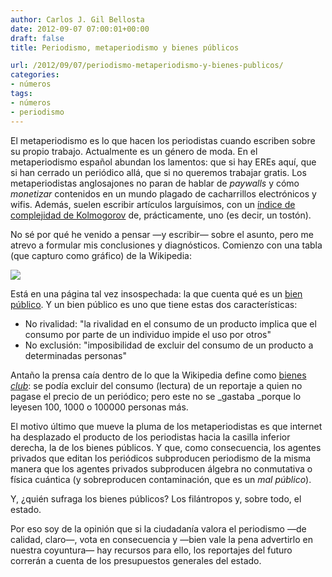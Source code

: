 ```yaml
---
author: Carlos J. Gil Bellosta
date: 2012-09-07 07:00:01+00:00
draft: false
title: Periodismo, metaperiodismo y bienes públicos

url: /2012/09/07/periodismo-metaperiodismo-y-bienes-publicos/
categories:
- números
tags:
- números
- periodismo
---
```


El metaperiodismo es lo que hacen los periodistas cuando escriben sobre su propio trabajo. Actualmente es un género de moda. En el metaperiodismo español abundan los lamentos: que si hay EREs aquí, que si han cerrado un periódico allá, que si no queremos trabajar gratis. Los metaperiodistas anglosajones no paran de hablar de _paywalls_ y cómo _monetizar_ contenidos en un mundo plagado de cacharrillos electrónicos y wifis. Además, suelen escribir artículos larguísimos, con un [índice de complejidad de Kolmogorov](http://en.wikipedia.org/wiki/Kolmogorov_complexity) de, prácticamente, uno (es decir, un tostón).

No sé por qué he venido a pensar —y escribir— sobre el asunto, pero me atrevo a formular mis conclusiones y diagnósticos. Comienzo con una tabla (que capturo como gráfico) de la Wikipedia:

[![](/wp-uploads/2012/09/bienes_publicos.png#center)
](/wp-uploads/2012/09/bienes_publicos.png#center)

Está en una página tal vez insospechada: la que cuenta qué es un [bien público](http://en.wikipedia.org/wiki/Public_good). Y un bien público es uno que tiene estas dos características:

* No rivalidad: "la rivalidad en el consumo de un producto implica que el consumo por parte de un individuo impide el uso por otros"
* No exclusión: "imposibilidad de excluir del consumo de un producto a determinadas personas"

Antaño la prensa caía dentro de lo que la Wikipedia define como [bienes _club_](http://es.wikipedia.org/wiki/Bienes_club): se podía excluir del consumo (lectura) de un reportaje a quien no pagase el precio de un periódico; pero este no se _gastaba _porque lo leyesen 100, 1000 o 100000 personas más.

El motivo último que mueve la pluma de los metaperiodistas es que internet ha desplazado el producto de los periodistas hacia la casilla inferior derecha, la de los bienes públicos. Y que, como consecuencia, los agentes privados que editan los periódicos subproducen periodismo de la misma manera que los agentes privados subproducen álgebra no conmutativa o física cuántica (y sobreproducen contaminación, que es un _mal público_).

Y, ¿quién sufraga los bienes públicos? Los filántropos y, sobre todo, el estado.

Por eso soy de la opinión que si la ciudadanía valora el periodismo —de calidad, claro—, vota en consecuencia y —bien vale la pena advertirlo en nuestra coyuntura— hay recursos para ello, los reportajes del futuro correrán a cuenta de los presupuestos generales del estado.
